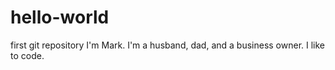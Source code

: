 # hello-world
first git repository
I'm Mark.  I'm a husband, dad, and a business owner.  I like to code.
